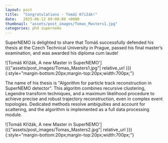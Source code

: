 ```yaml
---
layout: post
title:  "Congratulations - Tomáš Křižák!"
date:   2025-06-12 09:00:00 +0000
thumbnail: "assets/post_images/Tomas_Masters1.jpg"
categories: phd supernemo
---
```


SuperNEMO is delighted to share that Tomáš successfully defended his thesis at the Czech Technical University in Prague, passed his final master’s examination, and was awarded his diploma cum laude! 

![Tomáš Křižák, A new Master in SuperNEMO']({{"assets/post_images/Tomas_Masters1.jpg"| relative_url }}){:style="margin-bottom:20px;margin-top:20px;width:700px;"}

The name of his thesis is "Algorithm for particle track reconstruction in SuperNEMO detector". This algoritm combines recursive clustering, Legendre transform techniques, and a maximum likelihood procedure to achieve precise and robust trajectory reconstruction, even in complex event topologies. Dedicated methods resolve ambiguities and account for scattering, and the algorithm is implemented as a full data processing module.

![Tomáš Křižák, A new Master in SuperNEMO']({{"assets/post_images/Tomas_Masters2.jpg"| relative_url }}){:style="margin-bottom:20px;margin-top:20px;width:700px;"}